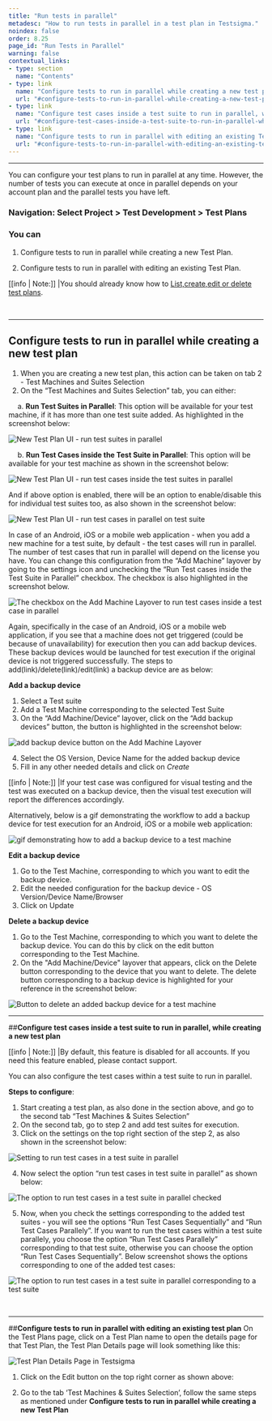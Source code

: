 ```yaml
---
title: "Run tests in parallel"
metadesc: "How to run tests in parallel in a test plan in Testsigma."
noindex: false
order: 8.25
page_id: "Run Tests in Parallel"
warning: false
contextual_links:
- type: section
  name: "Contents" 
- type: link
  name: "Configure tests to run in parallel while creating a new test plan"
  url: "#configure-tests-to-run-in-parallel-while-creating-a-new-test-plan"
- type: link
  name: "Configure test cases inside a test suite to run in parallel, while creating a new Test Plan"
  url: "#configure-test-cases-inside-a-test-suite-to-run-in-parallel-while-creating-a-new-test-plan"
- type: link
  name: "Configure tests to run in parallel with editing an existing Test Plan"
  url: "#configure-tests-to-run-in-parallel-with-editing-an-existing-test-plan"
---
```


---

You can configure your test plans to run in parallel at any time. However, the number of tests you can execute at once in parallel depends on your account plan and the parallel tests you have left.

### Navigation: Select Project > Test Development > Test Plans

### You can
1. Configure tests to run in parallel while creating a new Test Plan. 
   
2. Configure tests to run in parallel with editing an existing Test Plan.

[[info | Note:]]
|You should already know how to [List,create,edit or delete test plans](https://testsigma.com/docs/test-management/test-plans/overview/).

&emsp;

---
## **Configure tests to run in parallel while creating a new test plan**

1. When you are creating a new test plan, this action can be taken on tab 2 - Test Machines and Suites Selection
2. On the “Test Machines and Suites Selection” tab, you can either: 

&emsp; a. **Run Test Suites in Parallel**: This option will be available for your test machine, if it has more than one test suite added. As highlighted in the screenshot below:

![New Test Plan UI - run test suites in parallel ](https://s3.amazonaws.com/static-docs.testsigma.com/new_images/test-management/test-plans/run-tests-in-parallel/new-test-plan-ui-run-test-suites-in-parallel.png)

&emsp; b. **Run Test Cases inside the Test Suite in Parallel**: This option will be available for your test machine as shown in the screenshot below:

![New Test Plan UI - run test cases inside the test suites in parallel](https://s3.amazonaws.com/static-docs.testsigma.com/new_images/test-management/test-plans/run-tests-in-parallel/new-test-plan-ui-run-test-cases-inside-the-test-suites-in-parallel.png)

And if above option is enabled, there will be an option to enable/disable this for individual test suites too, as also shown in the screenshot below:

![New Test Plan UI - run test cases in parallel on test suite](https://s3.amazonaws.com/static-docs.testsigma.com/new_images/test-management/test-plans/run-tests-in-parallel/new-test-plan-ui-run-test-cases-in-parallel-on-test-suite.png)



In case of an Android, iOS or a mobile web application - when you add a new machine for a test suite, by default - the test cases will run in parallel. The number of test cases that run in parallel will depend on the license you have. You can change this configuration from the “Add Machine” layover by going to the settings icon and unchecking the “Run Test cases inside the Test Suite in Parallel” checkbox. The checkbox is also highlighted in the screenshot below.

![The checkbox on the Add Machine Layover to run test cases inside a test case in parallel](https://s3.amazonaws.com/static-docs.testsigma.com/new_images/test-management/test-plans/run-tests-in-parallel/add-test-machine-checkbox-run-test-cases-inside-the-test-suite-in-parallel.png)

Again, specifically in the case of an Android, iOS or a mobile web application, if you see that a machine does not get triggered (could be because of unavailability) for execution then you can add backup devices. These backup devices would be launched for test execution if the original device is not triggered successfully. The steps to add(link)/delete(link)/edit(link) a backup device are as below:

**Add a backup device**
1. Select a Test suite
2. Add a Test Machine corresponding to the selected Test Suite
3. On the “Add Machine/Device” layover, click on the “Add backup devices” button, the button is highlighted in the screenshot below:

![add backup device button on the Add Machine Layover](https://s3.amazonaws.com/static-docs.testsigma.com/new_images/test-management/test-plans/run-tests-in-parallel/add-test-machine-add-backup-device-button.png)

4. Select the OS Version, Device Name for the added backup device
5. Fill in any other needed details and click on *Create*

[[info | Note:]]
|If your test case was configured for visual testing and the test was executed on a backup device, then the visual test execution will report the differences accordingly.

Alternatively, below is a gif demonstrating the workflow to add a backup device for test execution for an Android, iOS or a mobile web application:

![gif demonstrating how to add a backup device to a test machine](https://s3.amazonaws.com/static-docs.testsigma.com/new_images/test-management/test-plans/run-tests-in-parallel/add-test-machine-add-back-up-device-gif.gif)

**Edit a backup device**
1. Go to the Test Machine, corresponding to which you want to edit the backup device.
2. Edit the needed configuration for the backup device - OS Version/Device Name/Browser
3. Click on Update

**Delete a backup device**
1. Go to the Test Machine, corresponding to which you want to delete the backup device. You can do this by click on the edit button corresponding to the Test Machine.
2. On the "Add Machine/Device" layover that appears, click on the Delete button corresponding to the device that you want to delete. The delete button corresponding to a backup device is highlighted for your reference in the screenshot below:

![Button to delete an added backup device for a test machine](https://s3.amazonaws.com/static-docs.testsigma.com/new_images/test-management/test-plans/run-tests-in-parallel/add-test-machine-delete-backup-device-button.png)

---
##**Configure test cases inside a test suite to run in parallel, while creating a new test plan**

[[info | Note:]]
|By default, this feature is disabled for all accounts. If you need this feature enabled, please contact support.

You can also configure the test cases within a test suite to run in parallel. 
 
**Steps to configure**:
1. Start creating a test plan, as also done in the section above, and go to the second tab “Test Machines & Suites Selection”
2. On the second tab, go to step 2 and add test suites for execution.
3. Click on the settings on the top right section of the step 2, as also shown in the screenshot below:

![Setting to run test cases in a test suite in parallel](https://s3.amazonaws.com/static-docs.testsigma.com/new_images/test-management/test-plans/run-tests-in-parallel/run-test-cases-in-test-suite-in-parallel-setting.png)

4. Now select the option “run test cases in test suite in parallel” as shown below:

![The option to run test cases in a test suite in parallel checked](https://s3.amazonaws.com/static-docs.testsigma.com/new_images/test-management/test-plans/run-tests-in-parallel/run-test-cases-in-test-suite-parallel-option-checked.png)

5. Now, when you check the settings corresponding to the added test suites - you will see the options “Run Test Cases Sequentially” and “Run Test Cases Parallely”. If you want to run the test cases within a test suite parallely, you choose the option “Run Test Cases Parallely” corresponding to that test suite, otherwise you can choose the option “Run Test Cases Sequentially”. Below screenshot shows the options corresponding to one of the added test cases:

![The option to run test cases in a test suite in parallel corresponding to a test suite](https://s3.amazonaws.com/static-docs.testsigma.com/new_images/test-management/test-plans/run-tests-in-parallel/run-test-cases-in-test-suite-in-parallel-options-for-a-test-suite.png)




&emsp;

---
##**Configure tests to run in parallel with editing an existing test plan**
On the Test Plans page, click on a Test Plan name to open the details page for that Test Plan, the Test Plan Details page will look something like this:

![Test Plan Details Page in Testsigma](https://docs.testsigma.com/images/run-tests-in-parallel/test-plan-details-page-testsigma.png)

1. Click on the Edit button on the top right corner as shown above: 
   
2. Go to the tab ‘Test Machines & Suites Selection’, follow the same steps as mentioned under **Configure tests to run in parallel while creating a new Test Plan**
 
 

 






